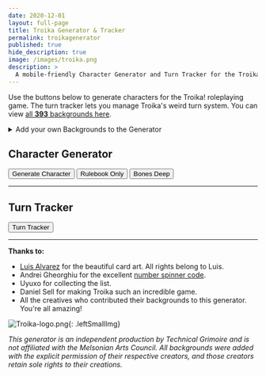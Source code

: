 ```yaml
---
date: 2020-12-01
layout: full-page
title: Troika Generator & Tracker
permalink: troikagenerator
published: true
hide_description: true
image: /images/troika.png
description: >
  A mobile-friendly Character Generator and Turn Tracker for the Troika! RPG.
---
```


Use the buttons below to generate characters for the Troika! roleplaying game. The turn tracker lets you manage Troika's weird turn system. You can view [all **393** backgrounds here](/assets/generator_resources/troika.json).

<details>
  <summary>Add your own Backgrounds to the Generator</summary>
  <p>If you email me your backgrounds I may not be able to add them to the generator. My time is limited, unfortunately, and y'all have a LOT of backgrounds!</p>
  <p><strong>Follow the steps below to ensure your backgrounds are added in.</strong></p>
  <ol>
  <li>Login to your <a href="https://github.com/">github.com</a> account.</li>
  <li>Navigate to the <a href="https://github.com/DavidSchirduan/technicalgrimoire">technicalgrimoire</a> repository.</li>
  <li>Click that little fork button in the top right.</li>
  <li>Navigate to assets/generator_resources/troika.json.</li>
  <li>Edit the file (little pencil on the top right of the file).</li>
  <li>Scroll to the bottom of the file, add as many backgrounds as you like. Use the same formatting as the others.</li>
  <li>Click "Commit Changes" on the bottom.</li>
  <li>Click the "Code" tab along the top left.</li>
  <li>Next to "This branch is 1 commit ahead of DavidSchirduan:netlify" click the "contribute" button and then click "open pull request".</li>
  <li>Click "Create Pull Request". Click it again in the bottom right.</li>
  <li>You're done! I'll review your background and add it to the generator. Thanks!</li>
  </ol>
</details>

## Character Generator

<button class="troika-button" id="generateCharButton" onclick="tr_generate('chaos')">Generate Character</button>
<button class="troika-button troika-core" onclick="tr_generate('core')">Rulebook Only</button>
<button class="troika-button troika-academy" onclick="tr_generate('bones')">Bones Deep</button>

<div class="troikaCharCard" id="charCard" style="display:none;">
  <p id="saveCharacter" style="text-align:center;"></p>
  <div class="row">
    <div class="col-md-6 col-12">
      <h2 style="margin-top: 10px;" id="bgName">John the Monster</h2>
      <p id="bgSrc" style="font-style:italic"></p>
    </div>
    <div class="col-md-6 col-12">
      <div class="row" style="justify-content:space-evenly;">
        <div class="troika-stat">
          <h3 id="stam">18</h3>
          <h2>Stamina</h2>
        </div>
        <div class="troika-stat">
          <h3 id="luck">13</h3>
          <h2>Luck</h2>
        </div>
        <div class="troika-stat">
          <h3 id="skill">26</h3>
          <h2>Skill</h2>
        </div>
      </div>
    </div>
    <div class="col-12">
      <h3>Description</h3>
      <p id="descr"></p>
    </div>
    <div id="possessions" class="col-xl col-md-6 col-12"></div>
    <div id="skills" class="col-xl col-md-6 col-12"></div>
    <div id="special" class="col-xl col-12"></div>
  </div>
</div>


<hr>

<h2 id="turnTrackerh2">Turn Tracker</h2>

<div id="showTracker" class="col tightSpacing buttonWrapper" style="align-items: initial;">
<button class="troika-button" onclick="tr_showTracker()">Turn Tracker</button>
</div>

<div id="turnCard" style="display:none;">
  <div class="row">
    <div class="col-md-5 col-12">
      <div id="troikacardContainer" style="padding:unset;" class="col tightSpacing buttonWrapper">
        <div id="troikacard" style="width:225px;height:315px;">
          <div id="troikacardsides">
            <div id="troikacardfront">
            </div>
            <div id="troikacardback">
              <h3 id="backText">Back</h3>
              <button id="delayButton" class="troika-grey-button" onclick="tr_delayTurn()" style="display:none;min-width:0px;">Delay</button>
            </div>
          </div>
        </div>
      </div>
    </div>
    <div class="col-md-6 col-12">
      <div id="spinners" style="text-align:center;">
        <h3 class="tightSpacing">Player Characters</h3>
        <button class="troika-button" onclick="addPlayer()">Add Player</button>
        <div class="row" id="playerNames"></div>
        <p><i>Clear names to remove them.</i></p>
        <h3 class="tightSpacing">Total Enemy Initiative</h3>
        <div class="number-input">
          <button onclick="this.parentNode.querySelector('input[type=number]').stepDown()"></button>
          <input class="quantity pcboxes" min="0" name="quantity" value="10" type="number" max="99" id="turnEnemy">
          <button onclick="this.parentNode.querySelector('input[type=number]').stepUp()" class="plus"></button>
        </div>
        <h3 class="tightSpacing">Henchlings</h3>
        <div class="number-input">
          <button onclick="this.parentNode.querySelector('input[type=number]').stepDown()"></button>
          <input class="quantity pcboxes" min="0" name="quantity" value="0" type="number" max="99" id="turnHench">
          <button onclick="this.parentNode.querySelector('input[type=number]').stepUp()" class="plus"></button>
        </div>
        <div class="col tightSpacing buttonWrapper"><button id="startRoundbtn" class="troika-button" onclick="tr_startRound()">Start Round</button></div>
      </div>
      <div class="row" id="turnInfo" style="display:none;">
        <div class="col tightSpacing buttonWrapper"><button id="nextTurnbtn" class="troika-button" onclick="tr_nextTurn()" style="display:none;">Next Turn</button></div>
        <div class="col-12" id="tokenList">
        </div>
        <h3 class="tightSpacing">Turn Log</h3>
        <div class="col-12" id="turnList" style="margin:unset;overflow-y:scroll;height:300px;"></div>
        <div class="col-12 tightSpacing buttonWrapper"><button id="newRoundbtn" class="troika-grey-button" onclick="tr_newRound()">Start New Round</button></div>
      </div>
    </div>
  </div>
</div>

<hr>

**Thanks to:**

 - [Luis Alvarez](https://www.luislikesdesign.com/) for the beautiful card art. All rights belong to Luis.
 - Andrei Gheorghiu for the excellent [number spinner code](https://stackoverflow.com/a/45396364/2611856).
 - Uyuxo for collecting the list.
 - Daniel Sell for making Troika such an incredible game.
 - All the creatives who contributed their backgrounds to this generator. You're all amazing!

![Troika-logo.png](/images/Troika-logo.png){: .leftSmallImg}

_This generator is an independent production by Technical Grimoire and is not affiliated with the Melsonian Arts Council. All backgrounds were added with the explicit permission of their respective creators, and those creators retain sole rights to their creations._

<style>
  hy-push-state, hy-drawer {
  overflow: clip;
  display: contents;
  }

  @media print {
    #charCard {
        background-color: white;
        /*height: 100%;*/
        width: 100%;
        position: fixed;
        top: 0;
        left: 0;
        margin: 0;
        padding: 15px;
    }
    #turnTrackerh2 {
      display:none;
    }
    .buttonWrapper {
      display:none;
    }

    a {
      text-decoration: none;
    }
}
</style>

<script async src="/assets/js/seedrandom.min.js" language="javascript" type="text/javascript"></script>
<script async src="/assets/generator_resources/troika.js" charset="utf-8"></script>